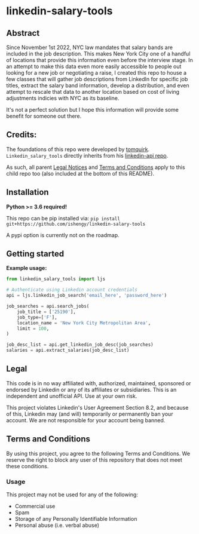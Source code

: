 # linkedin-salary-tools

## Abstract
Since November 1st 2022, NYC law mandates that salary bands are included in the job description. This makes New York City one of a handful of locations that provide this information even before the interview stage. In an attempt to make this data even more easily accessible to people out looking for a new job or negotiating a raise, I created this repo to house a few classes that will gather job descriptions from LinkedIn for specific job titles, extract the salary band information, develop a distribution, and even attempt to rescale that data to another location based on cost of living adjustments indicies with NYC as its baseline.

It's not a perfect solution but I hope this information will provide some benefit for someone out there.

## Credits:
The foundations of this repo were developed by [tomquirk](https://github.com/tomquirk/). `Linkedin_salary_tools` directly inherits from his [linkedin-api repo](https://github.com/tomquirk/linkedin-api). 

As such, all parent [Legal Notices](https://github.com/tomquirk/linkedin-api#legal) and [Terms and Conditions](https://github.com/tomquirk/linkedin-api#terms-and-conditions) apply to this child repo too (also included at the bottom of this README).

## Installation
**Python >= 3.6 required!**

This repo can be pip installed via:
`pip install git+https://github.com/ishengy/linkedin-salary-tools`

A pypi option is currently not on the roadmap.

## Getting started
**Example usage:**
``` python
from linkedin_salary_tools import ljs

# Authenticate using Linkedin account credentials
api = ljs.linkedin_job_search('email_here', 'password_here')

job_searches = api.search_jobs(
    job_title = ['25190'],
    job_type=['F'],
    location_name = 'New York City Metropolitan Area',
    limit = 100,
)

job_desc_list = api.get_linkedin_job_desc(job_searches)
salaries = api.extract_salaries(job_desc_list)
```

## Legal
This code is in no way affiliated with, authorized, maintained, sponsored or endorsed by Linkedin or any of its affiliates or subsidiaries. This is an independent and unofficial API. Use at your own risk.

This project violates Linkedin's User Agreement Section 8.2, and because of this, Linkedin may (and will) temporarily or permanently ban your account. We are not responsible for your account being banned.

## Terms and Conditions
By using this project, you agree to the following Terms and Conditions. We reserve the right to block any user of this repository that does not meet these conditions.

### Usage
This project may not be used for any of the following:

- Commercial use
- Spam
- Storage of any Personally Identifiable Information
- Personal abuse (i.e. verbal abuse)
